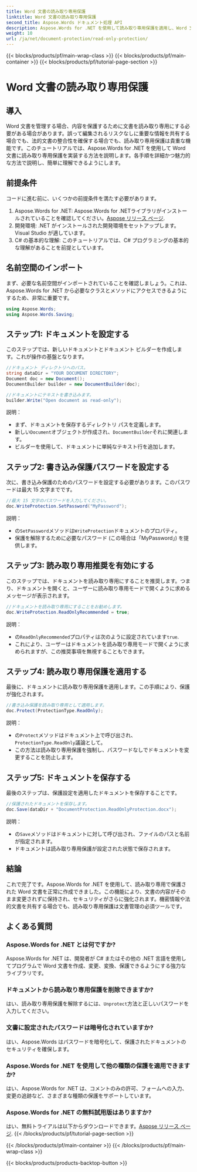 ```yaml
---
title: Word 文書の読み取り専用保護
linktitle: Word 文書の読み取り専用保護
second_title: Aspose.Words ドキュメント処理 API
description: Aspose.Words for .NET を使用して読み取り専用保護を適用し、Word 文書を保護する方法を学びます。ステップ バイ ステップ ガイドに従ってください。
weight: 10
url: /ja/net/document-protection/read-only-protection/
---
```


{{< blocks/products/pf/main-wrap-class >}}
{{< blocks/products/pf/main-container >}}
{{< blocks/products/pf/tutorial-page-section >}}

# Word 文書の読み取り専用保護

## 導入

Word 文書を管理する場合、内容を保護するために文書を読み取り専用にする必要がある場合があります。誤って編集されるリスクなしに重要な情報を共有する場合でも、法的文書の整合性を確保する場合でも、読み取り専用保護は貴重な機能です。このチュートリアルでは、Aspose.Words for .NET を使用して Word 文書に読み取り専用保護を実装する方法を説明します。各手順を詳細かつ魅力的な方法で説明し、簡単に理解できるようにします。

## 前提条件

コードに進む前に、いくつかの前提条件を満たす必要があります。

1.  Aspose.Words for .NET: Aspose.Words for .NETライブラリがインストールされていることを確認してください。[Aspose リリース ページ](https://releases.aspose.com/words/net/).
2. 開発環境: .NET がインストールされた開発環境をセットアップします。Visual Studio が適しています。
3. C# の基本的な理解: このチュートリアルでは、C# プログラミングの基本的な理解があることを前提としています。

## 名前空間のインポート

まず、必要な名前空間がインポートされていることを確認しましょう。これは、Aspose.Words for .NET から必要なクラスとメソッドにアクセスできるようにするため、非常に重要です。

```csharp
using Aspose.Words;
using Aspose.Words.Saving;
```

## ステップ1: ドキュメントを設定する

このステップでは、新しいドキュメントとドキュメント ビルダーを作成します。これが操作の基盤となります。

```csharp
//ドキュメント ディレクトリへのパス。
string dataDir = "YOUR DOCUMENT DIRECTORY";
Document doc = new Document();
DocumentBuilder builder = new DocumentBuilder(doc);

//ドキュメントにテキストを書き込みます。
builder.Write("Open document as read-only");
```

説明：

- まず、ドキュメントを保存するディレクトリ パスを定義します。
- 新しい`Document`オブジェクトが作成され、`DocumentBuilder`それに関連します。
- ビルダーを使用して、ドキュメントに単純なテキスト行を追加します。

## ステップ2: 書き込み保護パスワードを設定する

次に、書き込み保護のためのパスワードを設定する必要があります。このパスワードは最大 15 文字までです。

```csharp
//最大 15 文字のパスワードを入力してください。
doc.WriteProtection.SetPassword("MyPassword");
```

説明：

- の`SetPassword`メソッドは`WriteProtection`ドキュメントのプロパティ。
- 保護を解除するために必要なパスワード (この場合は「MyPassword」) を提供します。

## ステップ3: 読み取り専用推奨を有効にする

このステップでは、ドキュメントを読み取り専用にすることを推奨します。つまり、ドキュメントを開くと、ユーザーに読み取り専用モードで開くように求めるメッセージが表示されます。

```csharp
//ドキュメントを読み取り専用にすることをお勧めします。
doc.WriteProtection.ReadOnlyRecommended = true;
```

説明：

- の`ReadOnlyRecommended`プロパティは次のように設定されています`true`.
- これにより、ユーザーはドキュメントを読み取り専用モードで開くように求められますが、この推奨事項を無視することもできます。

## ステップ4: 読み取り専用保護を適用する

最後に、ドキュメントに読み取り専用保護を適用します。この手順により、保護が強化されます。

```csharp
//書き込み保護を読み取り専用として適用します。
doc.Protect(ProtectionType.ReadOnly);
```

説明：

- の`Protect`メソッドはドキュメント上で呼び出され、`ProtectionType.ReadOnly`議論として。
- この方法は読み取り専用保護を強制し、パスワードなしでドキュメントを変更することを防止します。

## ステップ5: ドキュメントを保存する

最後のステップは、保護設定を適用したドキュメントを保存することです。

```csharp
//保護されたドキュメントを保存します。
doc.Save(dataDir + "DocumentProtection.ReadOnlyProtection.docx");
```

説明：

- の`Save`メソッドはドキュメントに対して呼び出され、ファイルのパスと名前が指定されます。
- ドキュメントは読み取り専用保護が設定された状態で保存されます。

## 結論

これで完了です。Aspose.Words for .NET を使用して、読み取り専用で保護された Word 文書を正常に作成できました。この機能により、文書の内容がそのまま変更されずに保持され、セキュリティがさらに強化されます。機密情報や法的文書を共有する場合でも、読み取り専用保護は文書管理の必須ツールです。

## よくある質問

### Aspose.Words for .NET とは何ですか?
Aspose.Words for .NET は、開発者が C# またはその他の .NET 言語を使用してプログラムで Word 文書を作成、変更、変換、保護できるようにする強力なライブラリです。

### ドキュメントから読み取り専用保護を削除できますか?
はい、読み取り専用保護を解除するには、`Unprotect`方法と正しいパスワードを入力してください。

### 文書に設定されたパスワードは暗号化されていますか?
はい、Aspose.Words はパスワードを暗号化して、保護されたドキュメントのセキュリティを確保します。

### Aspose.Words for .NET を使用して他の種類の保護を適用できますか?
はい、Aspose.Words for .NET は、コメントのみの許可、フォームへの入力、変更の追跡など、さまざまな種類の保護をサポートしています。

### Aspose.Words for .NET の無料試用版はありますか?
はい、無料トライアルは以下からダウンロードできます。[Aspose リリース ページ](https://releases.aspose.com/).
{{< /blocks/products/pf/tutorial-page-section >}}

{{< /blocks/products/pf/main-container >}}
{{< /blocks/products/pf/main-wrap-class >}}

{{< blocks/products/products-backtop-button >}}
